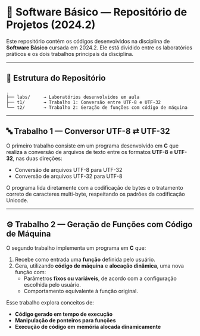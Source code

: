 # 💾 Software Básico — Repositório de Projetos (2024.2)

Este repositório contém os códigos desenvolvidos na disciplina de **Software Básico** cursada em 2024.2. Ele está dividido entre os laboratórios práticos e os dois trabalhos principais da disciplina.

---

## 📁 Estrutura do Repositório

```
.
├── labs/     → Laboratórios desenvolvidos em aula
├── t1/       → Trabalho 1: Conversão entre UTF-8 e UTF-32
└── t2/       → Trabalho 2: Geração de funções com código de máquina
```

---

## 🔤 Trabalho 1 — Conversor UTF-8 ⇄ UTF-32

O primeiro trabalho consiste em um programa desenvolvido em **C** que realiza a conversão de arquivos de texto entre os formatos **UTF-8** e **UTF-32**, nas duas direções:

- Conversão de arquivos UTF-8 para UTF-32
- Conversão de arquivos UTF-32 para UTF-8

O programa lida diretamente com a codificação de bytes e o tratamento correto de caracteres multi-byte, respeitando os padrões da codificação Unicode.

---

## ⚙️ Trabalho 2 — Geração de Funções com Código de Máquina

O segundo trabalho implementa um programa em **C** que:

1. Recebe como entrada uma **função** definida pelo usuário.
2. Gera, utilizando **código de máquina** e **alocação dinâmica**, uma nova função com:
   - Parâmetros **fixos ou variáveis**, de acordo com a configuração escolhida pelo usuário.
   - Comportamento equivalente à função original.

Esse trabalho explora conceitos de:
- **Código gerado em tempo de execução**
- **Manipulação de ponteiros para funções**
- **Execução de código em memória alocada dinamicamente**
